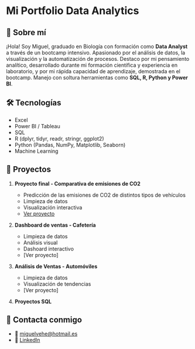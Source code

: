 # Mi Portfolio Data Analytics

## 🧠 Sobre mí
¡Hola! Soy Miguel, graduado en Biología con formación como **Data Analyst** a través de un bootcamp intensivo. Apasionado por el análisis de datos, la visualización y la automatización de procesos. Destaco por mi pensamiento analítico, desarrollado durante mi formación científica y experiencia en laboratorio, y por mi rápida capacidad de aprendizaje, demostrada en el bootcamp. Manejo con soltura herramientas como **SQL, R, Python y Power BI**.

## 🛠️ Tecnologías
- Excel
- Power BI / Tableau
- SQL
- R (dplyr, tidyr, readr, stringr, ggplot2)
- Python (Pandas, NumPy, Matplotlib, Seaborn)
- Machine Learning

## 📂 Proyectos

1. **Proyecto final - Comparativa de emisiones de CO2**
   - Predicción de las emisiones de CO2 de distintos tipos de vehículos
   - Limpieza de datos
   - Visualización interactiva
   - [Ver proyecto](./proyectos/proyecto_ventas)

2. **Dashboard de ventas - Cafetería**
   - Limpieza de datos
   - Análisis visual
   - Dashoard interactivo
   - [Ver proyecto]
  
3. **Análisis de Ventas - Automóviles**
   - Limpieza de datos
   - Visualización de tendencias
   - [Ver proyecto]

4. **Proyectos SQL**

## 👤​ Contacta conmigo
   - 📧​ [miguelvehe@hotmail.es](mailto:miguelvehe@hotmail.es)
   - 🔗 [LinkedIn](https://www.linkedin.com/in/miguel-velasco-hernando/)
